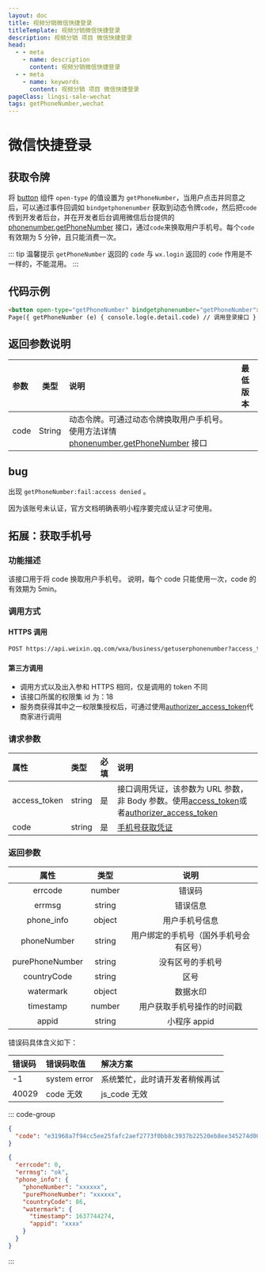 ```yaml
---
layout: doc
title: 视频分销微信快捷登录
titleTemplate: 视频分销微信快捷登录
description: 视频分销 项目 微信快捷登录
head:
  - - meta
    - name: description
      content: 视频分销微信快捷登录
  - - meta
    - name: keywords
      content: 视频分销 项目 微信快捷登录
pageClass: lingsi-sale-wechat
tags: getPhoneNumber,wechat
---
```


# 微信快捷登录

## 获取令牌

将 [button](https://developers.weixin.qq.com/miniprogram/dev/component/button.html) 组件 `open-type` 的值设置为 `getPhoneNumber`，当用户点击并同意之后，可以通过事件回调如 `bindgetphonenumber` 获取到动态令牌`code`，然后把`code`传到开发者后台，并在开发者后台调用微信后台提供的 [phonenumber.getPhoneNumber](https://developers.weixin.qq.com/miniprogram/dev/api-backend/open-api/phonenumber/phonenumber.getPhoneNumber.html) 接口，通过`code`来换取用户手机号。每个`code`有效期为 5 分钟，且只能消费一次。

::: tip 温馨提示
`getPhoneNumber` 返回的 `code` 与 `wx.login` 返回的 `code` 作用是不一样的，不能混用。
:::

## 代码示例

```html
<button open-type="getPhoneNumber" bindgetphonenumber="getPhoneNumber"></button>
Page({ getPhoneNumber (e) { console.log(e.detail.code) // 调用登录接口 } })
```

## 返回参数说明

| 参数 |  类型  | 说明                                                                                                                                                                                                      | 最低版本 |
| :--- | :----: | :-------------------------------------------------------------------------------------------------------------------------------------------------------------------------------------------------------- | :------- |
| code | String | 动态令牌。可通过动态令牌换取用户手机号。使用方法详情 [phonenumber.getPhoneNumber](https://developers.weixin.qq.com/miniprogram/dev/api-backend/open-api/phonenumber/phonenumber.getPhoneNumber.html) 接口 |          |

## bug

出现 `getPhoneNumber:fail:access denied` 。

因为该账号未认证，官方文档明确表明小程序要完成认证才可使用。

## 拓展：获取手机号

### 功能描述

该接口用于将 code 换取用户手机号。 说明，每个 code 只能使用一次，code 的有效期为 5min。

### 调用方式

#### HTTPS 调用

```txt
POST https://api.weixin.qq.com/wxa/business/getuserphonenumber?access_token=ACCESS_TOKEN
```

#### 第三方调用

- 调用方式以及出入参和 HTTPS 相同，仅是调用的 token 不同
- 该接口所属的权限集 id 为：18
- 服务商获得其中之一权限集授权后，可通过使用[authorizer_access_token](https://developers.weixin.qq.com/doc/oplatform/Third-party_Platforms/2.0/api/ThirdParty/token/api_authorizer_token.html)代商家进行调用

### 请求参数

| 属性         | 类型   | 必填 | 说明                                                                                                                                                                                                                                                                                                          |
| :----------- | :----- | :--- | :------------------------------------------------------------------------------------------------------------------------------------------------------------------------------------------------------------------------------------------------------------------------------------------------------------ |
| access_token | string | 是   | 接口调用凭证，该参数为 URL 参数，非 Body 参数。使用[access_token](https://developers.weixin.qq.com/miniprogram/dev/OpenApiDoc/mp-access-token/getAccessToken.html)或者[authorizer_access_token](https://developers.weixin.qq.com/doc/oplatform/openApi/OpenApiDoc/ticket-token/getAuthorizerAccessToken.html) |
| code         | string | 是   | [手机号获取凭证](https://developers.weixin.qq.com/miniprogram/dev/framework/open-ability/getPhoneNumber.html)                                                                                                                                                                                                 |

### 返回参数

|      属性       |  类型  |                  说明                  |
| :-------------: | :----: | :------------------------------------: |
|     errcode     | number |                 错误码                 |
|     errmsg      | string |                错误信息                |
|   phone_info    | object |             用户手机号信息             |
|   phoneNumber   | string | 用户绑定的手机号（国外手机号会有区号） |
| purePhoneNumber | string |            没有区号的手机号            |
|   countryCode   | string |                  区号                  |
|    watermark    | object |                数据水印                |
|    timestamp    | number |       用户获取手机号操作的时间戳       |
|      appid      | string |              小程序 appid              |

错误码具体含义如下：

| 错误码 | 错误码取值   | 解决方案                       |
| :----- | :----------- | :----------------------------- |
| -1     | system error | 系统繁忙，此时请开发者稍候再试 |
| 40029  | code 无效    | js_code 无效                   |

::: code-group

```json [请求数据示例]
{
  "code": "e31968a7f94cc5ee25fafc2aef2773f0bb8c3937b22520eb8ee345274d00c144"
}
```

```json [返回数据示例]
{
  "errcode": 0,
  "errmsg": "ok",
  "phone_info": {
    "phoneNumber": "xxxxxx",
    "purePhoneNumber": "xxxxxx",
    "countryCode": 86,
    "watermark": {
      "timestamp": 1637744274,
      "appid": "xxxx"
    }
  }
}
```

:::
